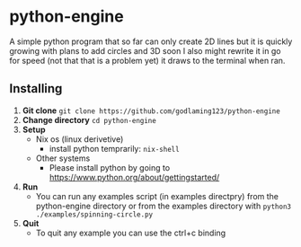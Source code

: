 # python-engine

A simple python program that so far can only create 2D lines but it is quickly growing with plans to add circles and 3D soon I also might rewrite it in go for speed (not that that is a problem yet) it draws to the terminal when ran.

## Installing
1. **Git clone**
  `git clone https://github.com/godlaming123/python-engine`
2. **Change directory**
  `cd python-engine`
2. **Setup**
   - Nix os (linux derivetive)
     - install python temprarily: `nix-shell`
   - Other systems
     - Please install python by going to https://www.python.org/about/gettingstarted/
3. **Run**
   - You can run any examples script (in examples directpry) from the python-engine directory or from the examples directory with `python3 ./examples/spinning-circle.py`
4. **Quit**
   - To quit any example you can use the ctrl+c binding
